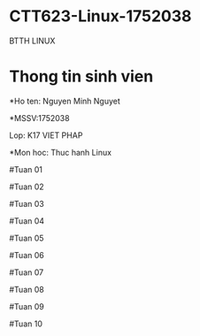# CTT623-Linux-1752038
BTTH LINUX

# Thong tin sinh vien

*Ho ten: Nguyen Minh Nguyet

*MSSV:1752038

Lop: K17 VIET PHAP

*Mon hoc: Thuc hanh Linux

#Tuan 01

#Tuan 02 

#Tuan 03

#Tuan 04

#Tuan 05

#Tuan 06

#Tuan 07

#Tuan 08

#Tuan 09

#Tuan 10
